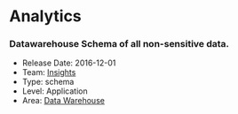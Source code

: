# Analytics
### Datawarehouse Schema of all non-sensitive data.
* Release Date: 2016-12-01
* Team: [Insights](../teams/insights.md)
* Type: schema
* Level: Application
* Area: [Data Warehouse](../areas/data-warehouse.png)
